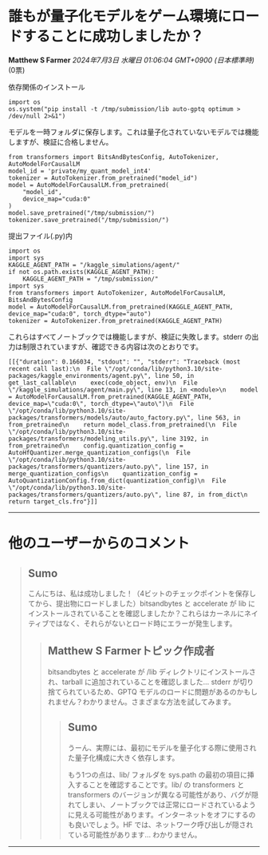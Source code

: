 # 誰もが量子化モデルをゲーム環境にロードすることに成功しましたか？
**Matthew S Farmer** *2024年7月3日 水曜日 01:06:04 GMT+0900 (日本標準時)* (0票)

依存関係のインストール
```
import os
os.system("pip install -t /tmp/submission/lib auto-gptq optimum > /dev/null 2>&1")
```
モデルを一時フォルダに保存します。これは量子化されていないモデルでは機能しますが、検証に合格しません。
```
from transformers import BitsAndBytesConfig, AutoTokenizer, AutoModelForCausalLM
model_id = 'private/my_quant_model_int4'
tokenizer = AutoTokenizer.from_pretrained("model_id")
model = AutoModelForCausalLM.from_pretrained(
    "model_id",
    device_map="cuda:0"
)
model.save_pretrained("/tmp/submission/")
tokenizer.save_pretrained("/tmp/submission/")
```
提出ファイル(.py)内
```
import os
import sys
KAGGLE_AGENT_PATH = "/kaggle_simulations/agent/"
if not os.path.exists(KAGGLE_AGENT_PATH):
    KAGGLE_AGENT_PATH = "/tmp/submission/"
import sys
from transformers import AutoTokenizer, AutoModelForCausalLM, BitsAndBytesConfig
model = AutoModelForCausalLM.from_pretrained(KAGGLE_AGENT_PATH, device_map="cuda:0", torch_dtype="auto")
tokenizer = AutoTokenizer.from_pretrained(KAGGLE_AGENT_PATH)
```
これらはすべてノートブックでは機能しますが、検証に失敗します。stderr の出力は制限されていますが、確認できる内容は次のとおりです。
```
[[{"duration": 0.166034, "stdout": "", "stderr": "Traceback (most recent call last):\n  File \"/opt/conda/lib/python3.10/site-packages/kaggle_environments/agent.py\", line 50, in get_last_callable\n    exec(code_object, env)\n  File \"/kaggle_simulations/agent/main.py\", line 13, in <module>\n    model = AutoModelForCausalLM.from_pretrained(KAGGLE_AGENT_PATH, device_map=\"cuda:0\", torch_dtype=\"auto\")\n  File \"/opt/conda/lib/python3.10/site-packages/transformers/models/auto/auto_factory.py\", line 563, in from_pretrained\n    return model_class.from_pretrained(\n  File \"/opt/conda/lib/python3.10/site-packages/transformers/modeling_utils.py\", line 3192, in from_pretrained\n    config.quantization_config = AutoHfQuantizer.merge_quantization_configs(\n  File \"/opt/conda/lib/python3.10/site-packages/transformers/quantizers/auto.py\", line 157, in merge_quantization_configs\n    quantization_config = AutoQuantizationConfig.from_dict(quantization_config)\n  File \"/opt/conda/lib/python3.10/site-packages/transformers/quantizers/auto.py\", line 87, in from_dict\n    return target_cls.fro"}]]
```
---
# 他のユーザーからのコメント
> ## Sumo
> 
> こんにちは、私は成功しました！（4ビットのチェックポイントを保存してから、提出物にロードしました）bitsandbytes と accelerate が lib にインストールされていることを確認しましたか？これらはカーネルにネイティブではなく、それらがないとロード時にエラーが発生します。
> 
> 
> 
> > ## Matthew S Farmerトピック作成者
> > 
> > bitsandbytes と accelerate が /lib ディレクトリにインストールされ、tarball に追加されていることを確認しました… stderr が切り捨てられているため、GPTQ モデルのロードに問題があるのかもしれません？わかりません。さまざまな方法を試してみます。
> > 
> > 
> > 
> > > ## Sumo
> > > 
> > > うーん、実際には、最初にモデルを量子化する際に使用された量子化構成に大きく依存します。
> > > 
> > > もう1つの点は、lib/ フォルダを sys.path の最初の項目に挿入することを確認することです。lib/ の transformers と transformers のバージョンが異なる可能性があり、バグが隠れてしまい、ノートブックでは正常にロードされているように見える可能性があります。インターネットをオフにするのも良いでしょう。HF では、ネットワーク呼び出しが隠されている可能性があります… わかりません。
> > > 
> > > 
> > > 
---

